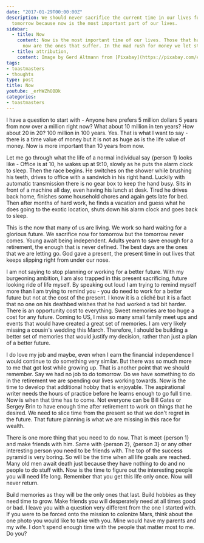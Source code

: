 ```yaml
---
date: "2017-01-29T00:00:00Z"
description: We should never sacrifice the current time in our lives for a better
  tomorrow because now is the most important part of our lives.
sidebar:
  - title: Now
    content: Now is the most important time of our lives. Those that have ignored
      now are the ones that suffer. In the mad rush for money we let stuff go. We shouldn't.
  - title: attribution,
    content: Image by Gerd Altmann from [Pixabay](https://pixabay.com/en/clock-wave-period-time-fear-439147/)
tags:
- toastmasters
- thoughts
type: post
title: Now
youtube: _erhWZhOBDk
categories:
- toastmasters
---
```


I have a question to start with - Anyone here prefers 5 million dollars 5 years from now over a million right now? What about 10 million in ten years? How about 20 in 20? 100 million in 100 years. Yes. That is what I want to say - there is a time value of money but it is not as huge as is the life value of money. Now is more important than 10 years from now.

Let me go through what the life of a normal individual say {person 1} looks like - Office is at 10, he wakes up at 9:10, slowly as he puts the alarm clock to sleep. Then the race begins. He switches on the shower while brushing his teeth, drives to office with a sandwich in his right hand. Luckily with automatic transmission there is no gear box to keep the hand busy. Sits in front of a machine all day, even having his lunch at desk. Tired he drives back home, finishes some household chores and again gets late for bed. Then after months of hard work, he finds a vacation and guess what he does going to the exotic location, shuts down his alarm clock and goes back to sleep.

This is the now that many of us are living. We work so hard waiting for a glorious future. We sacrifice now for tomorrow but the tomorrow never comes. Young await being independent. Adults yearn to save enough for a retirement, the enough that is never defined. The best days are the ones that we are letting go. God gave a present, the present time in out lives that keeps slipping right from under our nose.

I am not saying to stop planning or working for a better future. With my burgeoning ambition, I am also trapped in this present sacrificing, future looking ride of life myself. By speaking out loud I am trying to remind myself more than I am trying to remind you - you do need to work for a better future but not at the cost of the present. I know it is a cliché but it is a fact that no one on his deathbed wishes that he had worked a tad bit harder. There is an opportunity cost to everything. Sweet memories are too huge a cost for any future. Coming to US, I miss so many small family meet ups and events that would have created a great set of memories. I am very likely missing a cousin's wedding this March. Therefore, I should be building a better set of memories that would justify my decision, rather than just a plan of a better future.

I do love my job and maybe, even when I earn the financial independence I would continue to do something very similar. But there was so much more to me that got lost while growing up. That is another point that we should remember. Say we had no job to do tomorrow. Do we have something to do in the retirement we are spending our lives working towards. Now is the time to develop that additional hobby that is enjoyable. The aspirational writer needs the hours of practice before he learns enough to go full time. Now is when that time has to come. Not everyone can be Bill Gates or Sergey Brin to have enough time after retirement to work on things that he desired. We need to slice time from the present so that we don't regret in the future. That future planning is what we are missing in this race for wealth.

There is one more thing that you need to do now. That is meet {person 1} and make friends with him. Same with {person 2}, {person 3} or any other interesting person you need to be friends with. The top of the success pyramid is very boring. So will be the time when all life goals are reached. Many old men await death just because they have nothing to do and no people to do stuff with. Now is the time to figure out the interesting people you will need life long. Remember that you get this life only once. Now will never return.

Build memories as they will be the only ones that last. Build hobbies as they need time to grow. Make friends you will desperately need at all times good or bad. I leave you with a question very different from the one I started with. If you were to be forced onto the mission to colonize Mars, think about the one photo you would like to take with you. Mine would have my parents and my wife. I don't spend enough time with the people that matter most to me. Do you?

